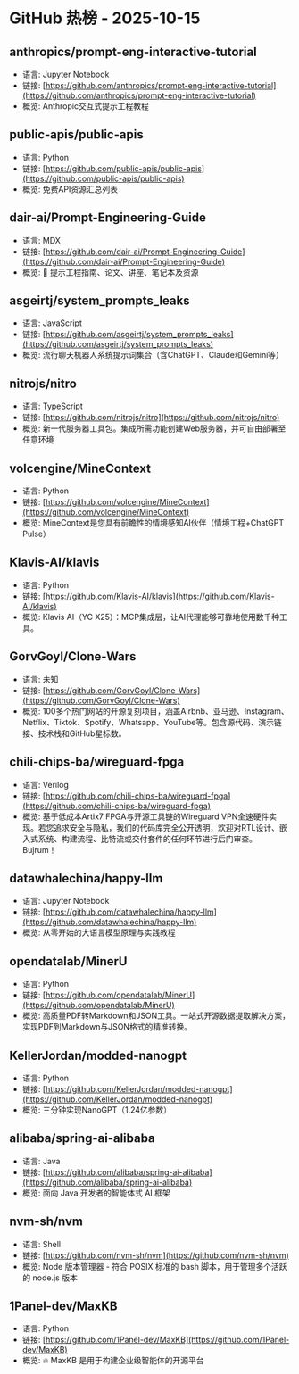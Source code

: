 # GitHub 热榜 - 2025-10-15

## anthropics/prompt-eng-interactive-tutorial
- 语言: Jupyter Notebook
- 链接: [https://github.com/anthropics/prompt-eng-interactive-tutorial](https://github.com/anthropics/prompt-eng-interactive-tutorial)
- 概览: Anthropic交互式提示工程教程

## public-apis/public-apis
- 语言: Python
- 链接: [https://github.com/public-apis/public-apis](https://github.com/public-apis/public-apis)
- 概览: 免费API资源汇总列表

## dair-ai/Prompt-Engineering-Guide
- 语言: MDX
- 链接: [https://github.com/dair-ai/Prompt-Engineering-Guide](https://github.com/dair-ai/Prompt-Engineering-Guide)
- 概览: 🐙 提示工程指南、论文、讲座、笔记本及资源

## asgeirtj/system_prompts_leaks
- 语言: JavaScript
- 链接: [https://github.com/asgeirtj/system_prompts_leaks](https://github.com/asgeirtj/system_prompts_leaks)
- 概览: 流行聊天机器人系统提示词集合（含ChatGPT、Claude和Gemini等）

## nitrojs/nitro
- 语言: TypeScript
- 链接: [https://github.com/nitrojs/nitro](https://github.com/nitrojs/nitro)
- 概览: 新一代服务器工具包。集成所需功能创建Web服务器，并可自由部署至任意环境

## volcengine/MineContext
- 语言: Python
- 链接: [https://github.com/volcengine/MineContext](https://github.com/volcengine/MineContext)
- 概览: MineContext是您具有前瞻性的情境感知AI伙伴（情境工程+ChatGPT Pulse）

## Klavis-AI/klavis
- 语言: Python
- 链接: [https://github.com/Klavis-AI/klavis](https://github.com/Klavis-AI/klavis)
- 概览: Klavis AI（YC X25）：MCP集成层，让AI代理能够可靠地使用数千种工具。

## GorvGoyl/Clone-Wars
- 语言: 未知
- 链接: [https://github.com/GorvGoyl/Clone-Wars](https://github.com/GorvGoyl/Clone-Wars)
- 概览: 100多个热门网站的开源复刻项目，涵盖Airbnb、亚马逊、Instagram、Netflix、Tiktok、Spotify、Whatsapp、YouTube等。包含源代码、演示链接、技术栈和GitHub星标数。

## chili-chips-ba/wireguard-fpga
- 语言: Verilog
- 链接: [https://github.com/chili-chips-ba/wireguard-fpga](https://github.com/chili-chips-ba/wireguard-fpga)
- 概览: 基于低成本Artix7 FPGA与开源工具链的Wireguard VPN全速硬件实现。若您追求安全与隐私，我们的代码库完全公开透明，欢迎对RTL设计、嵌入式系统、构建流程、比特流或交付套件的任何环节进行后门审查。Bujrum！

## datawhalechina/happy-llm
- 语言: Jupyter Notebook
- 链接: [https://github.com/datawhalechina/happy-llm](https://github.com/datawhalechina/happy-llm)
- 概览: 从零开始的大语言模型原理与实践教程

## opendatalab/MinerU
- 语言: Python
- 链接: [https://github.com/opendatalab/MinerU](https://github.com/opendatalab/MinerU)
- 概览: 高质量PDF转Markdown和JSON工具。一站式开源数据提取解决方案，实现PDF到Markdown与JSON格式的精准转换。

## KellerJordan/modded-nanogpt
- 语言: Python
- 链接: [https://github.com/KellerJordan/modded-nanogpt](https://github.com/KellerJordan/modded-nanogpt)
- 概览: 三分钟实现NanoGPT（1.24亿参数）

## alibaba/spring-ai-alibaba
- 语言: Java
- 链接: [https://github.com/alibaba/spring-ai-alibaba](https://github.com/alibaba/spring-ai-alibaba)
- 概览: 面向 Java 开发者的智能体式 AI 框架

## nvm-sh/nvm
- 语言: Shell
- 链接: [https://github.com/nvm-sh/nvm](https://github.com/nvm-sh/nvm)
- 概览: Node 版本管理器 - 符合 POSIX 标准的 bash 脚本，用于管理多个活跃的 node.js 版本

## 1Panel-dev/MaxKB
- 语言: Python
- 链接: [https://github.com/1Panel-dev/MaxKB](https://github.com/1Panel-dev/MaxKB)
- 概览: 🔥 MaxKB 是用于构建企业级智能体的开源平台

